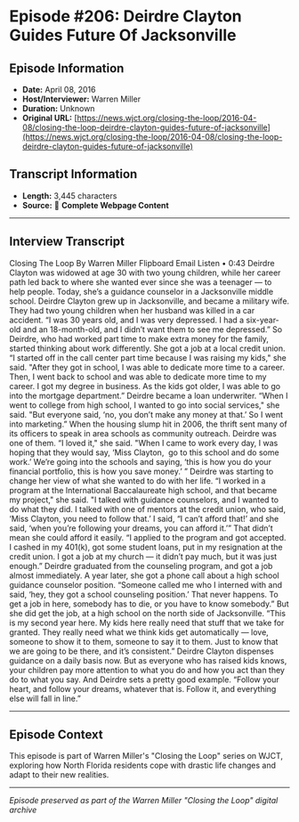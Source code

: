 # Episode #206: Deirdre Clayton Guides Future Of Jacksonville



## Episode Information

- **Date:** April 08, 2016
- **Host/Interviewer:** Warren Miller
- **Duration:** Unknown
- **Original URL:** [https://news.wjct.org/closing-the-loop/2016-04-08/closing-the-loop-deirdre-clayton-guides-future-of-jacksonville](https://news.wjct.org/closing-the-loop/2016-04-08/closing-the-loop-deirdre-clayton-guides-future-of-jacksonville)

## Transcript Information

- **Length:** 3,445 characters
- **Source:** 📝 **Complete Webpage Content**

---

## Interview Transcript

Closing The Loop
By
Warren Miller
Flipboard
Email
Listen
•
0:43
Deirdre Clayton was widowed at age 30 with two young children, while her career path led back to where she wanted ever since she was a teenager — to help people.
Today, she’s a guidance counselor in a Jacksonville middle school.
Deirdre Clayton grew up in Jacksonville, and became a military wife. They had two young children when her husband was killed in a car accident.
“I was 30 years old, and I was very depressed. I had a six-year-old and an 18-month-old, and I didn’t want them to see me depressed.”
So Deirdre, who had worked part time to make extra money for the family, started thinking about work differently. She got a job at a local credit union.
“I started off in the call center part time because I was raising my kids," she said. "After they got in school, I was able to dedicate more time to a career. Then, I went back to school and was able to dedicate more time to my career. I got my degree in business. As the kids got older, I was able to go into the mortgage department.”
Deirdre became a loan underwriter.
“When I went to college from high school, I wanted to go into social services," she said. "But everyone said, ‘no, you don’t make any money at that.’ So I went into marketing.”
When the housing slump hit in 2006, the thrift sent many of its officers to speak in area schools as community outreach. Deirdre was one of them.
“I loved it," she said. "When I came to work every day, I was hoping that they would say, ‘Miss Clayton,  go to this school and do some work.’ We’re going into the schools and saying, ‘this is how you do your financial portfolio, this is how you save money.’ ”
Deirdre was starting to change her view of what she wanted to do with her life.
“I worked in a program at the International Baccalaureate high school, and that became my project," she said. "I talked with guidance counselors, and I wanted to do what they did. I talked with one of mentors at the credit union, who said, ‘Miss Clayton, you need to follow that.’ I said, “I can’t afford that!’ and she said, ‘when you’re following your dreams, you can afford it.’”
That didn’t mean she could afford it easily.
“I applied to the program and got accepted. I cashed in my 401(k), got some student loans, put in my resignation at the credit union. I got a job at my church — it didn’t pay much, but it was just enough.”
Deirdre graduated from the counseling program, and got a job almost immediately. A year later, she got a phone call about a high school guidance counselor position.
“Someone called me who I interned with and said, ‘hey, they got a school counseling position.’ That never happens. To get a job in here, somebody has to die, or you have to know somebody.”
But she did get the job, at a high school on the north side of Jacksonville.
“This is my second year here. My kids here really need that stuff that we take for granted. They really need what we think kids get automatically — love, someone to show it to them, someone to say it to them. Just to know that we are going to be there, and it’s consistent.”
Deirdre Clayton dispenses guidance on a daily basis now. But as everyone who has raised kids knows, your children pay more attention to what you do and how you act than they do to what you say. And Deirdre sets a pretty good example.
“Follow your heart, and follow your dreams, whatever that is. Follow it, and everything else will fall in line.”

---

## Episode Context

This episode is part of Warren Miller's "Closing the Loop" series on WJCT, exploring how North Florida residents cope with drastic life changes and adapt to their new realities.



---

*Episode preserved as part of the Warren Miller "Closing the Loop" digital archive*
